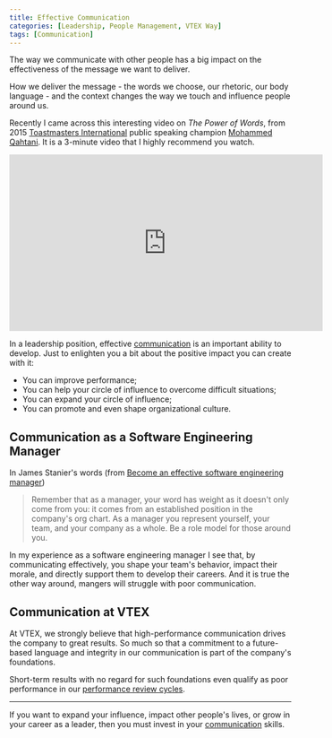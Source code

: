 ```yaml
---
title: Effective Communication
categories: [Leadership, People Management, VTEX Way]
tags: [Communication]
---
```


The way we communicate with other people has a big impact on the effectiveness of the message we want to deliver.

How we deliver the message - the words we choose, our rhetoric, our body language - and the context changes the way we touch and influence people around us.

Recently I came across this interesting video on *The Power of Words*, from 2015 [Toastmasters International](https://www.toastmasters.org/) public speaking champion [Mohammed Qahtani](https://www.linkedin.com/in/mohammed-qahtani-08b90931/). It is a 3-minute video that I highly recommend you watch.

<iframe width="560" height="315" src="https://www.youtube.com/embed/qasE4ecA57Y" title="YouTube video player" frameborder="0" allow="accelerometer; autoplay; clipboard-write; encrypted-media; gyroscope; picture-in-picture" allowfullscreen></iframe>

<br />

In a leadership position, effective [communication](/mgmt/people/communication) is an important ability to develop. Just to enlighten you a bit about the positive impact you can create with it:
- You can improve performance;
- You can help your circle of influence to overcome difficult situations;
- You can expand your circle of influence;
- You can promote and even shape organizational culture.

## Communication as a Software Engineering Manager

In James Stanier's words (from [Become an effective software engineering manager](https://www.goodreads.com/book/show/50363684-become-an-effective-software-engineering-manager))

> Remember that as a manager, your word has weight as it doesn't only come from you: it comes from an established position in the company's org chart. As a manager you represent yourself, your team, and your company as a whole. Be a role model for those around you.

In my experience as a software engineering manager I see that, by communicating effectively, you shape your team's behavior, impact their morale, and directly support them to develop their careers. And it is true the other way around, mangers will struggle with poor communication.

## Communication at VTEX

At VTEX, we strongly believe that high-performance communication drives the company to great results. So much so that a commitment to a future-based language and integrity in our communication is part of the company's foundations.

Short-term results with no regard for such foundations even qualify as poor performance in our [performance review cycles](/performance-review-cycle).

---

If you want to expand your influence, impact other people's lives, or grow in your career as a leader, then you must invest in your [communication](/mgmt/people/communication) skills.